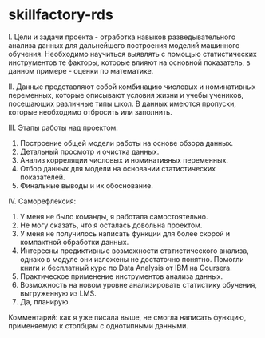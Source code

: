 # skillfactory-rds

I. Цели и задачи проекта - отработка навыков разведывательного анализа данных для дальнейшего построения моделий машинного обучения.
Необходимо научиться выявлять с помощью статистических инструментов те факторы, которые влияют на основной показатель, в данном примере - оценки по математике.

II. Данные представляют собой комбинацию числовых и номинативных переменных, которые описывают условия жизни и учебы учеников, посещающих различные типы школ.
В данных имеются пропуски, которые необходимо отбросить или заполнить.

III. Этапы работы над проектом:
1. Построение общей модели работы на основе обзора данных.
2. Детальный просмотр и очистка данных.
3. Анализ корреляции числовых и номинативных переменных.
4. Отбор данных для модели на основании статистических показателей.
5. Финальные выводы и их обоснование.

IV. Саморефлексия:
1. У меня не было команды, я работала самостоятельно.
2. Не могу сказать, что я осталась довольна проектом.
3. У меня не получилось написать функции для более скорой и компактной обработки данных.
4. Интересны предиктивные возможности статистического анализа, однако в модуле они изложены не достаточно понятно. 
Помогли книги и бесплатный курс по Data Analysis от IBM на Coursera.
5. Практическое применение инструментов анализа данных.
6. Возможность на новом уровне анализировать статистику обучения, выгруженную из LMS.
7. Да, планирую.

Комментарий: как я уже писала выше, не смогла написать функцию, применяемую к столбцам с однотипными данными.
